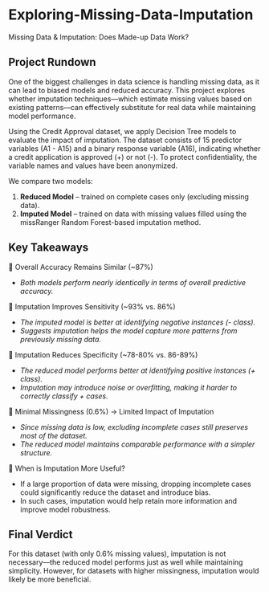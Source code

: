 # Exploring-Missing-Data-Imputation
Missing Data & Imputation: Does Made-up Data Work?

## Project Rundown
One of the biggest challenges in data science is handling missing data, as it can lead to biased models and reduced accuracy. This project explores whether imputation techniques—which estimate missing values based on existing patterns—can effectively substitute for real data while maintaining model performance.

Using the Credit Approval dataset, we apply Decision Tree models to evaluate the impact of imputation. The dataset consists of 15 predictor variables (A1 - A15) and a binary response variable (A16), indicating whether a credit application is approved (+) or not (-). To protect confidentiality, the variable names and values have been anonymized.

We compare two models:

1. **Reduced Model** – trained on complete cases only (excluding missing data).
2. **Imputed Model** – trained on data with missing values filled using the missRanger Random Forest-based imputation method.
   
## Key Takeaways

🔹 Overall Accuracy Remains Similar (~87%)

- *Both models perform nearly identically in terms of overall predictive accuracy.*
  

🔹 Imputation Improves Sensitivity (~93% vs. 86%)

- *The imputed model is better at identifying negative instances (- class).*
- *Suggests imputation helps the model capture more patterns from previously missing data.*


🔹 Imputation Reduces Specificity (~78-80% vs. 86-89%)

- *The reduced model performs better at identifying positive instances (+ class).*
- *Imputation may introduce noise or overfitting, making it harder to correctly classify + cases.*


🔹 Minimal Missingness (0.6%) → Limited Impact of Imputation

- *Since missing data is low, excluding incomplete cases still preserves most of the dataset.*
- *The reduced model maintains comparable performance with a simpler structure.*


🔹 When is Imputation More Useful?

- If a large proportion of data were missing, dropping incomplete cases could significantly reduce the dataset and introduce bias.
- In such cases, imputation would help retain more information and improve model robustness.


## Final Verdict

For this dataset (with only 0.6% missing values), imputation is not necessary—the reduced model performs just as well while maintaining simplicity. However, for datasets with higher missingness, imputation would likely be more beneficial.
